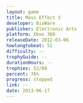 ```yaml
---
layout: game
title: Mass Effect 3
developer: BioWare
publisher: Electronic Arts
platform: Xbox 360
releaseDate: 2012-03-06
howlongtobeat: 51
difficulty: --
trophyGuide: --
durationHours: --
trophies: 52/68
percent: 76%
progress: stopped
link: --
date: 2013-06-17
---
```

